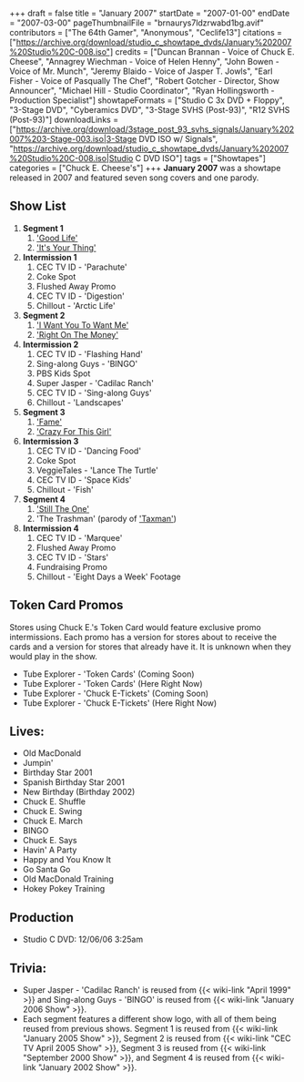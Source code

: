 +++
draft = false
title = "January 2007"
startDate = "2007-01-00"
endDate = "2007-03-00"
pageThumbnailFile = "brnaurys7ldzrwabd1bg.avif"
contributors = ["The 64th Gamer", "Anonymous", "Ceclife13"]
citations = ["https://archive.org/download/studio_c_showtape_dvds/January%202007%20Studio%20C-008.iso"]
credits = ["Duncan Brannan - Voice of Chuck E. Cheese", "Annagrey Wiechman - Voice of Helen Henny", "John Bowen - Voice of Mr. Munch", "Jeremy Blaido - Voice of Jasper T. Jowls", "Earl Fisher - Voice of Pasqually The Chef", "Robert Gotcher - Director, Show Announcer", "Michael Hill - Studio Coordinator", "Ryan Hollingsworth - Production Specialist"]
showtapeFormats = ["Studio C 3x DVD + Floppy", "3-Stage DVD", "Cyberamics DVD", "3-Stage SVHS (Post-93)", "R12 SVHS (Post-93)"]
downloadLinks = ["https://archive.org/download/3stage_post_93_svhs_signals/January%202007%203-Stage-003.iso|3-Stage DVD ISO w/ Signals", "https://archive.org/download/studio_c_showtape_dvds/January%202007%20Studio%20C-008.iso|Studio C DVD ISO"]
tags = ["Showtapes"]
categories = ["Chuck E. Cheese's"]
+++
**January 2007** was a showtape released in 2007 and featured seven song covers and one parody.

## Show List

1.  **Segment 1**
    1.  ['Good Life'](https://en.wikipedia.org/wiki/Beautiful_Soul_(Jesse_McCartney_album))
    2.  ['It's Your Thing'](https://en.wikipedia.org/wiki/It%27s_Your_Thing)
2.  **Intermission 1**
    1.  CEC TV ID - 'Parachute'
    2.  Coke Spot
    3.  Flushed Away Promo
    4.  CEC TV ID - 'Digestion'
    5.  Chillout - 'Arctic Life'
3.  **Segment 2**
    1.  ['I Want You To Want Me'](https://en.wikipedia.org/wiki/I_Want_You_to_Want_Me)
    2.  ['Right On The Money'](https://en.wikipedia.org/wiki/Right_on_the_Money)
4.  **Intermission 2**
    1.  CEC TV ID - 'Flashing Hand'
    2.  Sing-along Guys - 'BINGO'
    3.  PBS Kids Spot
    4.  Super Jasper - 'Cadilac Ranch'
    5.  CEC TV ID - 'Sing-along Guys'
    6.  Chillout - 'Landscapes'
5.  **Segment 3**
    1.  ['Fame'](https://en.wikipedia.org/wiki/Fame_(Irene_Cara_song))
    2.  ['Crazy For This Girl'](https://en.wikipedia.org/wiki/Crazy_for_This_Girl)
6.  **Intermission 3**
    1.  CEC TV ID - 'Dancing Food'
    2.  Coke Spot
    3.  VeggieTales - 'Lance The Turtle'
    4.  CEC TV ID - 'Space Kids'
    5.  Chillout - 'Fish'
7.  **Segment 4**
    1.  ['Still The One'](https://en.wikipedia.org/wiki/Still_the_One)
    2.  'The Trashman' (parody of ['Taxman'](https://en.wikipedia.org/wiki/Taxman))
8.  **Intermission 4**
    1.  CEC TV ID - 'Marquee'
    2.  Flushed Away Promo
    3.  CEC TV ID - 'Stars'
    4.  Fundraising Promo
    5.  Chillout - 'Eight Days a Week' Footage

## Token Card Promos

Stores using Chuck E.'s Token Card would feature exclusive promo intermissions. Each promo has a version for stores about to receive the cards and a version for stores that already have it. It is unknown when they would play in the show.

- Tube Explorer - 'Token Cards' (Coming Soon)
- Tube Explorer - 'Token Cards' (Here Right Now)
- Tube Explorer - 'Chuck E-Tickets' (Coming Soon)
- Tube Explorer - 'Chuck E-Tickets' (Here Right Now)

## Lives:

- Old MacDonald
- Jumpin'
- Birthday Star 2001
- Spanish Birthday Star 2001
- New Birthday (Birthday 2002)
- Chuck E. Shuffle
- Chuck E. Swing
- Chuck E. March
- BINGO
- Chuck E. Says
- Havin' A Party
- Happy and You Know It
- Go Santa Go
- Old MacDonald Training
- Hokey Pokey Training

## Production

- Studio C DVD: 12/06/06 3:25am

## Trivia:

- Super Jasper - 'Cadilac Ranch' is reused from {{< wiki-link "April 1999" >}} and Sing-along Guys - 'BINGO' is reused from {{< wiki-link "January 2006 Show" >}}.
- Each segment features a different show logo, with all of them being reused from previous shows. Segment 1 is reused from {{< wiki-link "January 2005 Show" >}}, Segment 2 is reused from {{< wiki-link "CEC TV April 2005 Show" >}}, Segment 3 is reused from {{< wiki-link "September 2000 Show" >}}, and Segment 4 is reused from {{< wiki-link "January 2002 Show" >}}.
